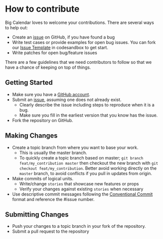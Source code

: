 # How to contribute

Big Calendar loves to welcome your contributions. There are several ways to help out:

- Create an [issue](https://github.com/jquense/react-big-calendar/issues) on GitHub, if you have found a bug
- Write test cases or provide examples for open bug issues. You can fork our [Issue Template](https://codesandbox.io/s/react-big-calendar-example-v9wdyd) in codesandbox to get start.
- Write patches for open bug/feature issues

There are a few guidelines that we need contributors to follow so that we have a
chance of keeping on top of things.

## Getting Started

- Make sure you have a [GitHub account](https://github.com/signup/free).
- Submit an [issue](https://github.com/jquense/react-big-calendar/issues), assuming one does not already exist.
  - Clearly describe the issue including steps to reproduce when it is a bug.
  - Make sure you fill in the earliest version that you know has the issue.
- Fork the repository on GitHub.

## Making Changes

- Create a topic branch from where you want to base your work.
  - This is usually the master branch.
  - To quickly create a topic branch based on master; `git branch feat/my_contribution master` then checkout the new branch with `git checkout feat/my_contribution`. Better avoid working directly on the
    `master` branch, to avoid conflicts if you pull in updates from origin.
- Make commits of logical units.
  - Write/change `stories` that showcase new features or props
  - Verify your changes against existing `stories` when necessary
- Use descriptive commit messages following the [Conventional Commit](https://www.conventionalcommits.org/en/v1.0.0/) format and reference the #issue number.

## Submitting Changes

- Push your changes to a topic branch in your fork of the repository.
- Submit a pull request to the repository
